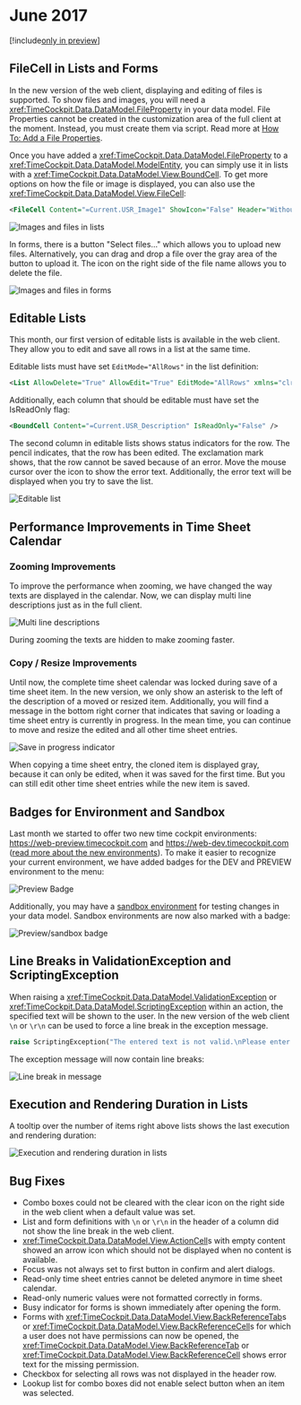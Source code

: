 # June 2017

[!include[only in preview](../only-in-preview-available.md)]

## FileCell in Lists and Forms

In the new version of the web client, displaying and editing of files is supported. To show files and images, you will need a <xref:TimeCockpit.Data.DataModel.FileProperty> in your data model. File Properties cannot be created in the customization area of the full client at the moment. Instead, you must create them via script. Read more at [How To: Add a File Properties](../doc/scripting/add-file-property.md).

Once you have added a <xref:TimeCockpit.Data.DataModel.FileProperty> to a <xref:TimeCockpit.Data.DataModel.ModelEntity>, you can simply use it in lists with a <xref:TimeCockpit.Data.DataModel.View.BoundCell>. To get more options on how the file or image is displayed, you can also use the <xref:TimeCockpit.Data.DataModel.View.FileCell>:

```xml
<FileCell Content="=Current.USR_Image1" ShowIcon="False" Header="Without Icon" />
```

![Images and files in lists](images/2017-06/file-list.png "Images and files in lists")

In forms, there is a button "Select files..." which allows you to upload new files. Alternatively, you can drag and drop a file over the gray area of the button to upload it. The icon on the right side of the file name allows you to delete the file.

![Images and files in forms](images/2017-06/file-form.png "Images and files in forms")

## Editable Lists

This month, our first version of editable lists is available in the web client. They allow you to edit and save all rows in a list at the same time.

Editable lists must have set `EditMode="AllRows"` in the list definition:

```xml
<List AllowDelete="True" AllowEdit="True" EditMode="AllRows" xmlns="clr-namespace:TimeCockpit.Data.DataModel.View;assembly=TimeCockpit.Data">
```

Additionally, each column that should be editable must have set the IsReadOnly flag:

```xml
<BoundCell Content="=Current.USR_Description" IsReadOnly="False" />
```

The second column in editable lists shows status indicators for the row. The pencil indicates, that the row has been edited. The exclamation mark shows, that the row cannot be saved because of an error. Move the mouse cursor over the icon to show the error text. Additionally, the error text will be displayed when you try to save the list.

![Editable list](images/2017-06/editable-list.png "Editable list")

## Performance Improvements in Time Sheet Calendar

### Zooming Improvements

To improve the performance when zooming, we have changed the way texts are displayed in the calendar. Now, we can display multi line descriptions just as in the full client.

![Multi line descriptions](images/2017-06/multi-line-description.png "Multi line descriptions")

During zooming the texts are hidden to make zooming faster.

### Copy / Resize Improvements

Until now, the complete time sheet calendar was locked during save of a time sheet item. In the new version, we only show an asterisk to the left of the description of a moved or resized item. Additionally, you will find a message in the bottom right corner that indicates that saving or loading a time sheet entry is currently in progress. In the mean time, you can continue to move and resize the edited and all other time sheet entries.

![Save in progress indicator](images/2017-06/in-progress-indicator.png "Save in progress indicator")

When copying a time sheet entry, the cloned item is displayed gray, because it can only be edited, when it was saved for the first time. But you can still edit other time sheet entries while the new item is saved.

## Badges for Environment and Sandbox

Last month we started to offer two new time cockpit environments: https://web-preview.timecockpit.com and https://web-dev.timecockpit.com ([read more about the new environments](http://www.timecockpit.com/blog/2017/05/09/Change-to-Our-Release-Cycle)). To make it easier to recognize your current environment, we have added badges for the DEV and PREVIEW environment to the menu:

![Preview Badge](images/2017-06/preview-badge.png "Preview Badge")

Additionally, you may have a [sandbox environment](https://www.timecockpit.com/blog/2016/05/27/Playing-in-the-Sandbox) for testing changes in your data model. Sandbox environments are now also marked with a badge:

![Preview/sandbox badge](images/2017-06/preview-sandbox-badge.png "Preview/sandbox badge")

## Line Breaks in ValidationException and ScriptingException

When raising a <xref:TimeCockpit.Data.DataModel.ValidationException> or <xref:TimeCockpit.Data.DataModel.ScriptingException> within an action, the specified text will be shown to the user. In the new version of the web client `\n` or `\r\n` can be used to force a line break in the exception message.

```python
raise ScriptingException("The entered text is not valid.\nPlease enter another text.")
```

The exception message will now contain line breaks:

![Line break in message](images/2017-06/line-break-in-message.png "Line break in message")

## Execution and Rendering Duration in Lists

A tooltip over the number of items right above lists shows the last execution and rendering duration:

![Execution and rendering duration in lists](images/2017-06/execution-and-rendering-duration.png "Execution and rendering duration in lists")

## Bug Fixes

- Combo boxes could not be cleared with the clear icon on the right side in the web client when a default value was set.
- List and form definitions with `\n` or `\r\n` in the header of a column did not show the line break in the web client.
- <xref:TimeCockpit.Data.DataModel.View.ActionCell>s with empty content showed an arrow icon which should not be displayed when no content is available.
- Focus was not always set to first button in confirm and alert dialogs.
- Read-only time sheet entries cannot be deleted anymore in time sheet calendar.
- Read-only numeric values were not formatted correctly in forms.
- Busy indicator for forms is shown immediately after opening the form.
- Forms with <xref:TimeCockpit.Data.DataModel.View.BackReferenceTab>s or <xref:TimeCockpit.Data.DataModel.View.BackReferenceCell>s for which a user does not have permissions can now be opened, the <xref:TimeCockpit.Data.DataModel.View.BackReferenceTab> or <xref:TimeCockpit.Data.DataModel.View.BackReferenceCell> shows error text for the missing permission.
- Checkbox for selecting all rows was not displayed in the header row.
- Lookup list for combo boxes did not enable select button when an item was selected.